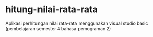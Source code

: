# hitung-nilai-rata-rata
Aplikasi perhitungan nilai rata-rata menggunakan visual studio basic (pembelajaran semester 4 bahasa pemograman 2)

